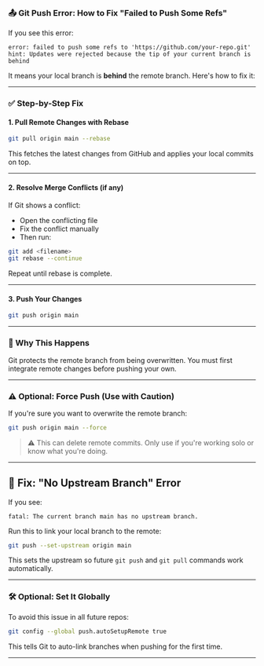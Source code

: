 

### 📤 Git Push Error: How to Fix "Failed to Push Some Refs"

If you see this error:

```
error: failed to push some refs to 'https://github.com/your-repo.git'
hint: Updates were rejected because the tip of your current branch is behind
```

It means your local branch is **behind** the remote branch. Here's how to fix it:

---

### ✅ Step-by-Step Fix

#### 1. Pull Remote Changes with Rebase

```bash
git pull origin main --rebase
```

This fetches the latest changes from GitHub and applies your local commits on top.

---

#### 2. Resolve Merge Conflicts (if any)

If Git shows a conflict:

* Open the conflicting file
* Fix the conflict manually
* Then run:

```bash
git add <filename>
git rebase --continue
```

Repeat until rebase is complete.

---

#### 3. Push Your Changes

```bash
git push origin main
```

---

### 🧠 Why This Happens

Git protects the remote branch from being overwritten. You must first integrate remote changes before pushing your own.

---

### ⚠️ Optional: Force Push (Use with Caution)

If you're sure you want to overwrite the remote branch:

```bash
git push origin main --force
```

> ⚠️ This can delete remote commits. Only use if you're working solo or know what you're doing.

---

## 🔗 Fix: "No Upstream Branch" Error

If you see:

```
fatal: The current branch main has no upstream branch.
```

Run this to link your local branch to the remote:

```bash
git push --set-upstream origin main
```

This sets the upstream so future `git push` and `git pull` commands work automatically.

---

### 🛠 Optional: Set It Globally

To avoid this issue in all future repos:

```bash
git config --global push.autoSetupRemote true
```

This tells Git to auto-link branches when pushing for the first time.

---
